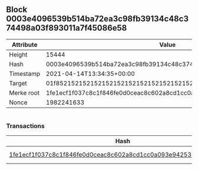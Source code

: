 ## Block 0003e4096539b514ba72ea3c98fb39134c48c374498a03f893011a7f45086e58

Attribute | Value
--- | ---
Height | 15444
Hash | 0003e4096539b514ba72ea3c98fb39134c48c374498a03f893011a7f45086e58
Timestamp | 2021-04-14T13:34:35+00:00
Target | 01f8521521521521521521521521521521521521521521521521521521521521
Merke root | 1fe1ecf1f037c8c1f846fe0d0ceac8c602a8cd1cc0a093e94253993ea7255416
Nonce | 1982241633

```

```

### Transactions

Hash | Amount
--- | ---
[1fe1ecf1f037c8c1f846fe0d0ceac8c602a8cd1cc0a093e94253993ea7255416](1fe1ecf1f037c8c1f846fe0d0ceac8c602a8cd1cc0a093e94253993ea7255416.md) | 10.00000000 SKEPTI 
